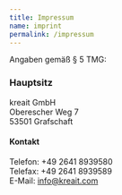 ```yaml
---
title: Impressum
name: imprint
permalink: /impressum
---
```


Angaben gemäß § 5 TMG:

### Hauptsitz

kreait GmbH  
Oberescher Weg 7  
53501 Grafschaft

#### Kontakt

Telefon: +49 2641 8939580  
Telefax: +49 2641 8939589  
E-Mail: info@kreait.com
